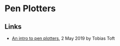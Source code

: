# Pen Plotters

## Links

*   [An intro to pen plotters](https://blog.usejournal.com/an-intro-to-pen-plotters-29b6bd4327ba), 2 May 2019 by Tobias Toft
